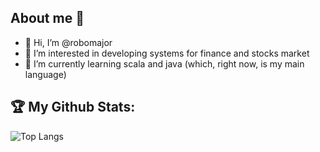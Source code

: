 ## About me 👋
- 👋 Hi, I’m @robomajor
- 👀 I’m interested in developing systems for finance and stocks market
- 🌱 I’m currently learning scala and java (which, right now, is my main language)


## :trophy: My Github Stats:
![Top Langs](https://github-readme-stats.vercel.app/api/top-langs/?username=robomajor&theme=default_repocard)

<!---
robomajor/robomajor is a ✨ special ✨ repository because its `README.md` (this file) appears on your GitHub profile.
You can click the Preview link to take a look at your changes.
--->
